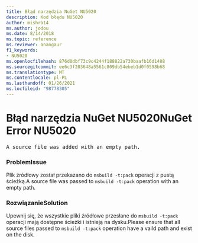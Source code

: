 ```yaml
---
title: Błąd narzędzia NuGet NU5020
description: Kod błędu NU5020
author: mishra14
ms.author: jodou
ms.date: 8/14/2018
ms.topic: reference
ms.reviewer: anangaur
f1_keywords:
- NU5020
ms.openlocfilehash: 876d0dbf73c9c4244f188822a730baafb16d1488
ms.sourcegitcommit: ee6c3f203648a5561c809db54ebeb1d0f0598b68
ms.translationtype: MT
ms.contentlocale: pl-PL
ms.lasthandoff: 01/26/2021
ms.locfileid: "98778305"
---
```

# <a name="nuget-error-nu5020"></a><span data-ttu-id="af21c-103">Błąd narzędzia NuGet NU5020</span><span class="sxs-lookup"><span data-stu-id="af21c-103">NuGet Error NU5020</span></span>
<pre>A source file was added with an empty path.</pre>

### <a name="issue"></a><span data-ttu-id="af21c-104">Problem</span><span class="sxs-lookup"><span data-stu-id="af21c-104">Issue</span></span>

<span data-ttu-id="af21c-105">Plik źródłowy został przekazano do `msbuild -t:pack` operacji z pustą ścieżką.</span><span class="sxs-lookup"><span data-stu-id="af21c-105">A source file was passed to `msbuild -t:pack` operation with an empty path.</span></span>


### <a name="solution"></a><span data-ttu-id="af21c-106">Rozwiązanie</span><span class="sxs-lookup"><span data-stu-id="af21c-106">Solution</span></span>

<span data-ttu-id="af21c-107">Upewnij się, że wszystkie pliki źródłowe przesłane do `msbuild -t:pack` operacji mają dostępne ścieżki i istnieją na dysku.</span><span class="sxs-lookup"><span data-stu-id="af21c-107">Please ensure that all source files passed to `msbuild -t:pack` operation have a vaild path and exist on the disk.</span></span>

